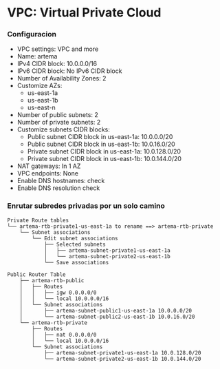 # **VPC**: Virtual Private Cloud

### Configuracion
- VPC settings: VPC and more
- Name: artema
- IPv4 CIDR block: 10.0.0.0/16
- IPv6 CIDR block: No IPv6 CIDR block
- Number of Availability Zones: 2
- Customize AZs:
  - us-east-1a
  - us-east-1b
  - us-east-n
- Number of public subnets: 2
- Number of private subnets: 2
- Customize subnets CIDR blocks:
  - Public subnet CIDR block in us-east-1a: 10.0.0.0/20
  - Public subnet CIDR block in us-east-1b: 10.0.16.0/20
  - Private subnet CIDR block in us-east-1a: 10.0.128.0/20
  - Private subnet CIDR block in us-east-1b: 10.0.144.0/20
- NAT gateways: In 1 AZ
- VPC endpoints: None
- Enable DNS hostnames: check
- Enable DNS resolution check

### Enrutar subredes privadas por un solo camino
```
Private Route tables
└── artema-rtb-private1-us-east-1a to rename ==> artema-rtb-private
    └── Subnet associations
        └── Edit subnet associations
            ├── Selected subnets
            │   ├── artema-subnet-private1-us-east-1a     
            │   └── artema-subnet-private2-us-east-1b
            └── Save associations
```

```
Public Router Table
    ├── artema-rtb-public
    │   ├── Routes
    │   │   ├── igw 0.0.0.0/0
    │   │   └── local 10.0.0.0/16
    │   └── Subnet associations
    │       ├── artema-subnet-public1-us-east-1a 10.0.0.0/20
    │       └── artema-subnet-public2-us-east-1b 10.0.16.0/20
    └── artema-rtb-private
        ├── Routes
        │   ├── nat 0.0.0.0/0
        │   └── local 10.0.0.0/16
        └── Subnet associations
            ├── artema-subnet-private1-us-east-1a 10.0.128.0/20
            └── artema-subnet-private2-us-east-1b 10.0.144.0/20    
```